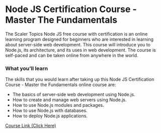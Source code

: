 # Node JS Certification Course - Master The Fundamentals

The Scaler Topics Node JS free course with certification is an online learning program designed for beginners who are interested in learning about server-side web development. This course will introduce you to Node.js, its architecture, and its uses in web development. The course is self-paced and can be taken online from anywhere in the world.

### What you’ll learn
The skills that you would learn after taking up this Node JS Certification Course - Master the Fundamentals online course are:

- The basics of server-side web development using Node.js.
- How to create and manage web servers using Node.js.
- How to use Node.js modules and packages.
- How to use Node.js with databases.
- How to deploy Node.js applications.

[Course Link (Click Here)](https://www.scaler.com/topics/course/nodejs/)

